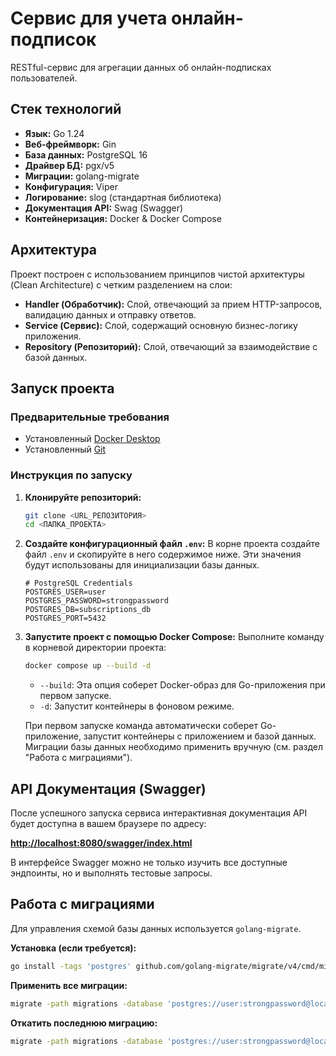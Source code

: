 # Сервис для учета онлайн-подписок

RESTful-сервис для агрегации данных об онлайн-подписках пользователей.

## Стек технологий

*   **Язык:** Go 1.24
*   **Веб-фреймворк:** Gin
*   **База данных:** PostgreSQL 16
*   **Драйвер БД:** pgx/v5
*   **Миграции:** golang-migrate
*   **Конфигурация:** Viper
*   **Логирование:** slog (стандартная библиотека)
*   **Документация API:** Swag (Swagger)
*   **Контейнеризация:** Docker & Docker Compose

## Архитектура

Проект построен с использованием принципов чистой архитектуры (Clean Architecture) с четким разделением на слои:

-   **Handler (Обработчик):** Слой, отвечающий за прием HTTP-запросов, валидацию данных и отправку ответов.
-   **Service (Сервис):** Слой, содержащий основную бизнес-логику приложения.
-   **Repository (Репозиторий):** Слой, отвечающий за взаимодействие с базой данных.

## Запуск проекта

### Предварительные требования
-   Установленный [Docker Desktop](https://www.docker.com/get-started/)
-   Установленный [Git](https://git-scm.com/downloads/)

### Инструкция по запуску

1.  **Клонируйте репозиторий:**
    ```bash
    git clone <URL_РЕПОЗИТОРИЯ>
    cd <ПАПКА_ПРОЕКТА>
    ```

2.  **Создайте конфигурационный файл `.env`:**
    В корне проекта создайте файл `.env` и скопируйте в него содержимое ниже. Эти значения будут использованы для инициализации базы данных.

    ```dotenv
    # PostgreSQL Credentials
    POSTGRES_USER=user
    POSTGRES_PASSWORD=strongpassword
    POSTGRES_DB=subscriptions_db
    POSTGRES_PORT=5432
    ```

3.  **Запустите проект с помощью Docker Compose:**
    Выполните команду в корневой директории проекта:

    ```bash
    docker compose up --build -d
    ```
    *   `--build`: Эта опция соберет Docker-образ для Go-приложения при первом запуске.
    *   `-d`: Запустит контейнеры в фоновом режиме.

    При первом запуске команда автоматически соберет Go-приложение, запустит контейнеры с приложением и базой данных. Миграции базы данных необходимо применить вручную (см. раздел "Работа с миграциями").

## API Документация (Swagger)

После успешного запуска сервиса интерактивная документация API будет доступна в вашем браузере по адресу:

**[http://localhost:8080/swagger/index.html](http://localhost:8080/swagger/index.html)**

В интерфейсе Swagger можно не только изучить все доступные эндпоинты, но и выполнять тестовые запросы.

## Работа с миграциями

Для управления схемой базы данных используется `golang-migrate`.

**Установка (если требуется):**
```bash
go install -tags 'postgres' github.com/golang-migrate/migrate/v4/cmd/migrate@latest
```

**Применить все миграции:**
```bash
migrate -path migrations -database 'postgres://user:strongpassword@localhost:5432/subscriptions_db?sslmode=disable' up
```

**Откатить последнюю миграцию:**
```bash
migrate -path migrations -database 'postgres://user:strongpassword@localhost:5432/subscriptions_db?sslmode=disable' down 1
```